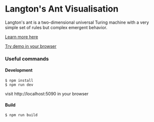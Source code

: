 # Langton's Ant Visualisation

Langton's ant is a two-dimensional universal Turing machine with a very simple set of rules but complex emergent behavior. 

[Learn more here](https://en.wikipedia.org/wiki/Langton's_ant)

[Try demo in your browser](https://udoka.me/langtons-ant-visualisation/)

### Useful commands

#### Development
```
$ npm install 
$ npm run dev
```
visit http://localhost:5090 in your browser

#### Build
```
$ npm run build
```